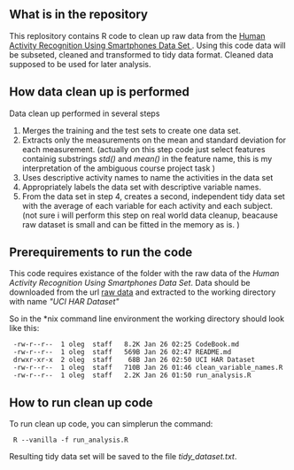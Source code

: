 ## What is in the repository  
This replository contains R code to clean up raw data from the [Human Activity Recognition Using Smartphones Data Set ](http://archive.ics.uci.edu/ml/datasets/Human+Activity+Recognition+Using+Smartphones). Using this code data will be subseted, cleaned  and transformed to tidy data format. Cleaned data supposed to be used for later analysis. 

## How data clean up is performed  

Data clean up performed in several steps

1. Merges the training and the test sets to create one data set.
2. Extracts only the measurements on the mean and standard deviation for each measurement. (actually on this step code just select features containig substrings *std()* and *mean()* in the feature name, this is my interpretation of the ambiguous course project task )
3. Uses descriptive activity names to name the activities in the data set
4. Appropriately labels the data set with descriptive variable names. 
5. From the data set in step 4, creates a second, independent tidy data set with the average of each variable for each activity and each subject. (not sure i will perform this step on real world data cleanup, beacause raw dataset is small and can be fitted in the memory as is. )

## Prerequirements to run the code
This code requires existance of the folder with the raw data of the _Human Activity Recognition Using Smartphones Data Set_. Data should be downloaded from the url [raw data](https://d396qusza40orc.cloudfront.net/getdata%2Fprojectfiles%2FUCI%20HAR%20Dataset.zip) and extracted to the working  directory with name _"UCI HAR Dataset"_

So in the *nix command line environment the working directory should look like this:

```
 -rw-r--r--  1 oleg  staff   8.2K Jan 26 02:25 CodeBook.md  
 -rw-r--r--  1 oleg  staff   569B Jan 26 02:47 README.md  
 drwxr-xr-x  2 oleg  staff    68B Jan 26 02:50 UCI HAR Dataset  
 -rw-r--r--  1 oleg  staff   710B Jan 26 01:46 clean_variable_names.R  
 -rw-r--r--  1 oleg  staff   2.2K Jan 26 01:50 run_analysis.R  
```

## How to run clean up code

To run clean up code, you can simplerun the command:
```
 R --vanilla -f run_analysis.R
```
Resulting tidy data set will be saved to the file *tidy_dataset.txt*.